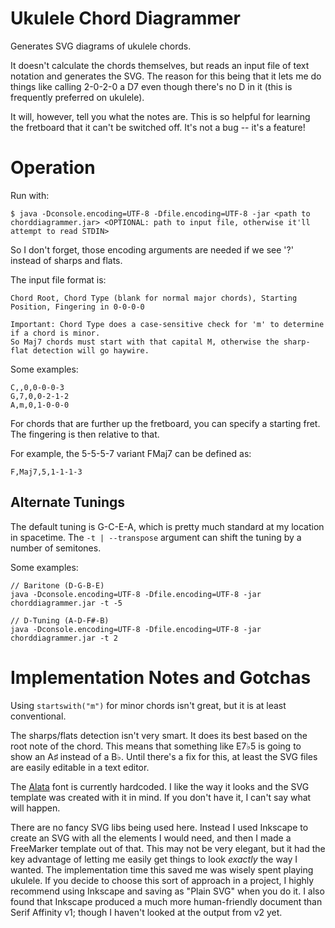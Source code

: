 # Ukulele Chord Diagrammer

Generates SVG diagrams of ukulele chords.

It doesn't calculate the chords themselves, but reads an input file of text notation and generates the SVG. The reason for this being that it lets me
do things like calling 2-0-2-0 a D7 even though there's no D in it (this is frequently preferred on ukulele).

It will, however, tell you what the notes are. This is so helpful for learning the fretboard that it can't be switched off. It's not a bug -- it's a feature!

# Operation

Run with:
```
$ java -Dconsole.encoding=UTF-8 -Dfile.encoding=UTF-8 -jar <path to chorddiagrammer.jar> <OPTIONAL: path to input file, otherwise it'll attempt to read STDIN>
```

So I don't forget, those encoding arguments are needed if we see '?' instead of sharps and flats.

The input file format is:
```
Chord Root, Chord Type (blank for normal major chords), Starting Position, Fingering in 0-0-0-0

Important: Chord Type does a case-sensitive check for 'm' to determine if a chord is minor.
So Maj7 chords must start with that capital M, otherwise the sharp-flat detection will go haywire.
```

Some examples:
```
C,,0,0-0-0-3
G,7,0,0-2-1-2
A,m,0,1-0-0-0
```
For chords that are further up the fretboard, you can specify a starting fret. The fingering is then relative to that.

For example, the 5-5-5-7 variant FMaj7 can be defined as:
```
F,Maj7,5,1-1-1-3
```

## Alternate Tunings
The default tuning is G-C-E-A, which is pretty much standard at my location in spacetime. The `-t | --transpose` argument
can shift the tuning by a number of semitones.

Some examples:
```
// Baritone (D-G-B-E)
java -Dconsole.encoding=UTF-8 -Dfile.encoding=UTF-8 -jar chorddiagrammer.jar -t -5

// D-Tuning (A-D-F#-B)
java -Dconsole.encoding=UTF-8 -Dfile.encoding=UTF-8 -jar chorddiagrammer.jar -t 2
```

# Implementation Notes and Gotchas

Using `startswith("m")` for minor chords isn't great, but it is at least conventional.

The sharps/flats detection isn't very smart. It does its best based on the root note of the chord. This means that
something like E7♭5 is going to show an A♯ instead of a B♭. Until there's a fix for this, at least the SVG
files are easily editable in a text editor.

The [Alata](https://fonts.google.com/specimen/Alata) font is currently hardcoded. I like the way it looks and the SVG template was created with it in mind. If you don't have it, I can't say what will happen.

There are no fancy SVG libs being used here. Instead I used Inkscape to create an SVG with all the elements I would need, and then I made a FreeMarker template out of that. This may not be very elegant, but it had the key advantage
of letting me easily get things to look *exactly* the way I wanted. The implementation time this saved me was wisely spent playing ukulele. If you decide to choose this sort of approach in a project, I highly recommend using
Inkscape and saving as "Plain SVG" when you do it. I also found that Inkscape produced a much more human-friendly document than Serif Affinity v1; though I haven't looked at the output from v2 yet.

